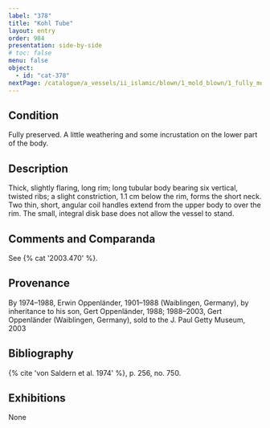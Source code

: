```yaml
---
label: "378"
title: "Kohl Tube"
layout: entry
order: 984
presentation: side-by-side
# toc: false
menu: false
object:
  - id: "cat-378"
nextPage: /catalogue/a_vessels/ii_islamic/blown/1_mold_blown/1_fully_mold_blown_flasks/
---
```


## Condition

Fully preserved. A little weathering and some incrustation on the lower part of the body.

## Description

Thick, slightly flaring, long rim; long tubular body bearing six vertical, twisted ribs; a slight constriction, 1.1 cm below the rim, forms the short neck. Two thin, short, angular coil handles extend from the upper body to over the rim. The small, integral disk base does not allow the vessel to stand.

## Comments and Comparanda

See {% cat '2003.470' %}.

## Provenance

By 1974–1988, Erwin Oppenländer, 1901–1988 (Waiblingen, Germany), by inheritance to his son, Gert Oppenländer, 1988; 1988–2003, Gert Oppenländer (Waiblingen, Germany), sold to the J. Paul Getty Museum, 2003

## Bibliography

{% cite 'von Saldern et al. 1974' %}, p. 256, no. 750.

## Exhibitions

None